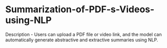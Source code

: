 # Summarization-of-PDF-s-Videos-using-NLP
Description - Users can upload a PDF file or video link, and the model can automatically generate
 abstractive and extractive summaries using NLP.
